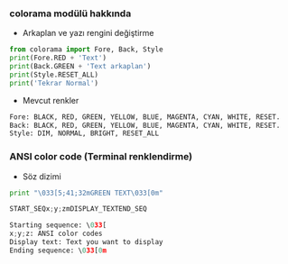 ### colorama modülü hakkında 

+ Arkaplan ve yazı rengini değiştirme

```python
from colorama import Fore, Back, Style
print(Fore.RED + 'Text')
print(Back.GREEN + 'Text arkaplan')
print(Style.RESET_ALL)
print('Tekrar Normal')
```

+ Mevcut renkler 

```python
Fore: BLACK, RED, GREEN, YELLOW, BLUE, MAGENTA, CYAN, WHITE, RESET.
Back: BLACK, RED, GREEN, YELLOW, BLUE, MAGENTA, CYAN, WHITE, RESET.
Style: DIM, NORMAL, BRIGHT, RESET_ALL
```

### ANSI color code (Terminal renklendirme)

+ Söz dizimi 

```python
print "\033[5;41;32mGREEN TEXT\033[0m" 

START_SEQx;y;zmDISPLAY_TEXTEND_SEQ

Starting sequence: \033[
x;y;z: ANSI color codes
Display text: Text you want to display
Ending sequence: \033[0m
```

